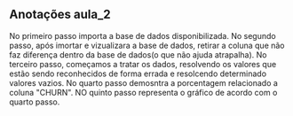 ## Anotações aula_2

No primeiro passo importa a base de dados disponibilizada. No segundo passo, após imortar e vizualizara a base de dados, retirar a coluna que não faz diferença dentro da base de dados(o que não ajuda atrapalha). No terceiro passo, começamos a tratar os dados, resolvendo os valores que estão sendo reconhecidos de forma errada e resolcendo determinado valores vazios. No quarto passo demosntra a porcentagem relacionado a coluna "CHURN". NO quinto passo representa o gráfico de acordo com o quarto passo.